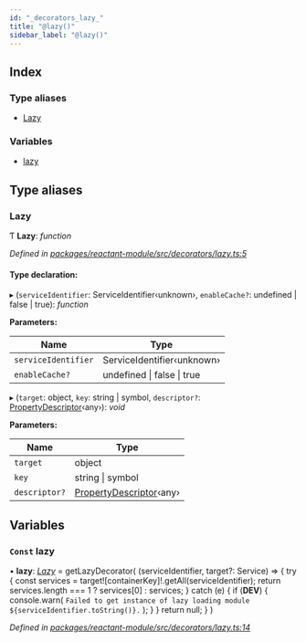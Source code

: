 ```yaml
---
id: "_decorators_lazy_"
title: "@lazy()"
sidebar_label: "@lazy()"
---
```


## Index

### Type aliases

* [Lazy](_decorators_lazy_.md#lazy)

### Variables

* [lazy](_decorators_lazy_.md#const-lazy)

## Type aliases

###  Lazy

Ƭ **Lazy**: *function*

*Defined in [packages/reactant-module/src/decorators/lazy.ts:5](https://github.com/unadlib/reactant/blob/ae1de025/packages/reactant-module/src/decorators/lazy.ts#L5)*

#### Type declaration:

▸ (`serviceIdentifier`: ServiceIdentifier‹unknown›, `enableCache?`: undefined | false | true): *function*

**Parameters:**

Name | Type |
------ | ------ |
`serviceIdentifier` | ServiceIdentifier‹unknown› |
`enableCache?` | undefined &#124; false &#124; true |

▸ (`target`: object, `key`: string | symbol, `descriptor?`: [PropertyDescriptor](../interfaces/_interfaces_.propertydescriptor.md)‹any›): *void*

**Parameters:**

Name | Type |
------ | ------ |
`target` | object |
`key` | string &#124; symbol |
`descriptor?` | [PropertyDescriptor](../interfaces/_interfaces_.propertydescriptor.md)‹any› |

## Variables

### `Const` lazy

• **lazy**: *[Lazy](_decorators_lazy_.md#lazy)* = getLazyDecorator(
  (serviceIdentifier, target?: Service) => {
    try {
      const services = target![containerKey]!.getAll(serviceIdentifier);
      return services.length === 1 ? services[0] : services;
    } catch (e) {
      if (__DEV__) {
        console.warn(
          `Failed to get instance of lazy loading module ${serviceIdentifier.toString()}.`
        );
      }
    }
    return null;
  }
)

*Defined in [packages/reactant-module/src/decorators/lazy.ts:14](https://github.com/unadlib/reactant/blob/ae1de025/packages/reactant-module/src/decorators/lazy.ts#L14)*
